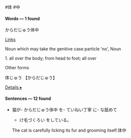 #体 #中
#### Words — 1 found

からだじゅう体中

[Links](https://jisho.org/search/%E3%81%8B%E3%82%89%E3%81%A0%E3%81%98%E3%82%85%E3%81%86%E3%81%AB%20%E5%BA%83%E3%81%8C%E3%82%8B%E3%83%91%E3%83%8E%E3%83%A9%E3%83%9E%20%20#)

Noun which may take the genitive case particle 'no', Noun

1. all over the body; from head to foot; all over​

Other forms

体じゅう 【からだじゅう】

[Details ▸](https://jisho.org/word/%E4%BD%93%E4%B8%AD)

#### Sentences — 12 found

- 猫が- からだじゅう体中
    を- ていねい丁寧
    に- な舐めて
    - け毛づくろい
    をしている。
    
    The cat is carefully licking its fur and grooming itself.体中